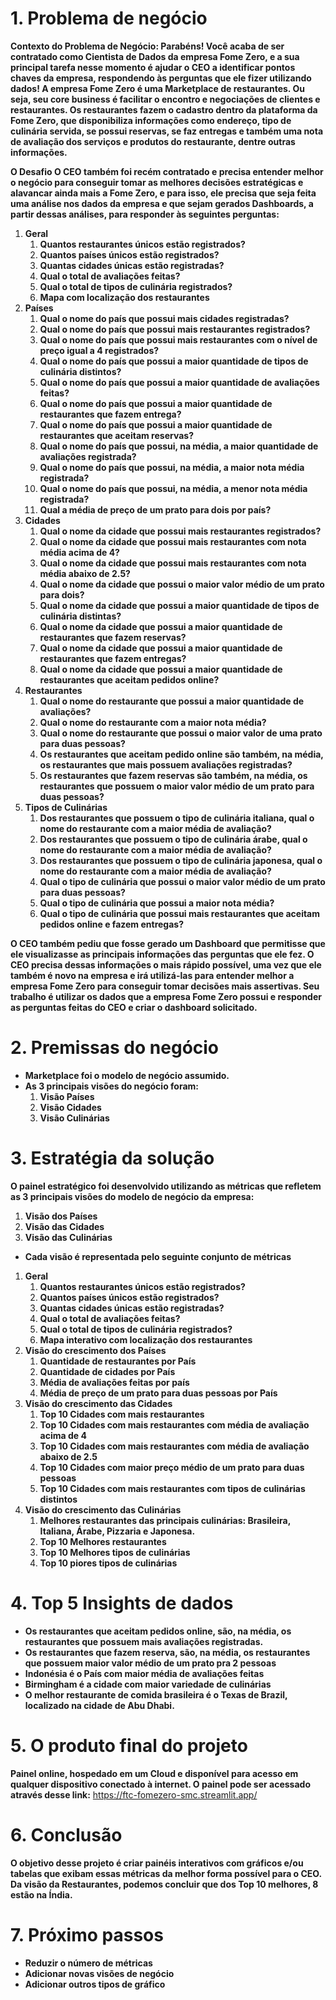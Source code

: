 # 1. **Problema de negócio**

**Contexto do Problema de Negócio:
Parabéns! Você acaba de ser contratado como Cientista de Dados da empresa
Fome Zero, e a sua principal tarefa nesse momento é ajudar o CEO a identificar pontos chaves da empresa, respondendo às perguntas que ele fizer
utilizando dados! A empresa Fome Zero é uma Marketplace de restaurantes. Ou seja, seu core
business é facilitar o encontro e negociações de clientes e restaurantes. Os restaurantes fazem o cadastro dentro da plataforma da Fome Zero, que disponibiliza
informações como endereço, tipo de culinária servida, se possui reservas, se faz
entregas e também uma nota de avaliação dos serviços e produtos do restaurante,
dentre outras informações.**

**O Desafio
O CEO também foi recém contratado e precisa entender melhor o negócio para conseguir tomar as melhores decisões estratégicas e alavancar ainda mais a
Fome Zero, e para isso, ele precisa que seja feita uma análise nos dados da empresa e que sejam gerados Dashboards, a partir dessas análises, para responder
às seguintes perguntas:**

 1. **Geral**
    1. **Quantos restaurantes únicos estão registrados?**
    2. **Quantos países únicos estão registrados?**
    3. **Quantas cidades únicas estão registradas?**
    4. **Qual o total de avaliações feitas?**
    5. **Qual o total de tipos de culinária registrados?**
    6. **Mapa com localização dos restaurantes**
 2. **Países**
    1. **Qual o nome do país que possui mais cidades registradas?**
    2. **Qual o nome do país que possui mais restaurantes registrados?**
    3. **Qual o nome do país que possui mais restaurantes com o nível de preço igual a 4
    registrados?**
    4. **Qual o nome do país que possui a maior quantidade de tipos de culinária
    distintos?**
    5. **Qual o nome do país que possui a maior quantidade de avaliações feitas?**
    6. **Qual o nome do país que possui a maior quantidade de restaurantes que fazem
    entrega?**
    7. **Qual o nome do país que possui a maior quantidade de restaurantes que aceitam
    reservas?**
    8. **Qual o nome do país que possui, na média, a maior quantidade de avaliações
    registrada?**
    9. **Qual o nome do país que possui, na média, a maior nota média registrada?**
    10. **Qual o nome do país que possui, na média, a menor nota média registrada?**
    11. **Qual a média de preço de um prato para dois por país?**
3. **Cidades**
    1. **Qual o nome da cidade que possui mais restaurantes registrados?**
    2. **Qual o nome da cidade que possui mais restaurantes com nota média acima de
    4?**
    3. **Qual o nome da cidade que possui mais restaurantes com nota média abaixo de
    2.5?**
    4. **Qual o nome da cidade que possui o maior valor médio de um prato para dois?**
    5. **Qual o nome da cidade que possui a maior quantidade de tipos de culinária
    distintas?**
    6. **Qual o nome da cidade que possui a maior quantidade de restaurantes que fazem
    reservas?**
    7. **Qual o nome da cidade que possui a maior quantidade de restaurantes que fazem
    entregas?**
    8. **Qual o nome da cidade que possui a maior quantidade de restaurantes que
    aceitam pedidos online?**
4. **Restaurantes**
    1. **Qual o nome do restaurante que possui a maior quantidade de avaliações?**
    2. **Qual o nome do restaurante com a maior nota média?**
    3. **Qual o nome do restaurante que possui o maior valor de uma prato para duas
    pessoas?**
    6. **Os restaurantes que aceitam pedido online são também, na média, os
    restaurantes que mais possuem avaliações registradas?**
    7. **Os restaurantes que fazem reservas são também, na média, os restaurantes que
    possuem o maior valor médio de um prato para duas pessoas?**
5. **Tipos de Culinárias**
    1. **Dos restaurantes que possuem o tipo de culinária italiana, qual o nome do
    restaurante com a maior média de avaliação?**
    2. **Dos restaurantes que possuem o tipo de culinária árabe, qual o nome do
    restaurante com a maior média de avaliação?**
    3. **Dos restaurantes que possuem o tipo de culinária japonesa, qual o nome do
    restaurante com a maior média de avaliação?**
    4. **Qual o tipo de culinária que possui o maior valor médio de um prato para duas
    pessoas?**
    5. **Qual o tipo de culinária que possui a maior nota média?**
    6. **Qual o tipo de culinária que possui mais restaurantes que aceitam pedidos
    online e fazem entregas?**

**O CEO também pediu que fosse gerado um Dashboard que permitisse que ele
visualizasse as principais informações das perguntas que ele fez. O CEO precisa
dessas informações o mais rápido possível, uma vez que ele também é novo na
empresa e irá utilizá-las para entender melhor a empresa Fome Zero para conseguir
tomar decisões mais assertivas.
Seu trabalho é utilizar os dados que a empresa Fome Zero possui e responder as
perguntas feitas do CEO e criar o dashboard solicitado.**

# 2. Premissas do negócio

- **Marketplace foi o modelo de negócio assumido.**
- **As 3 principais visões do negócio foram:** 
    1. **Visão Países**
    2. **Visão Cidades**
    3. **Visão Culinárias**

# 3. **Estratégia da solução**

**O painel estratégico foi desenvolvido utilizando as métricas que
refletem as 3 principais visões do modelo de negócio da empresa:**

1. **Visão dos Países**
2. **Visão das Cidades**
3. **Visão das Culinárias**
- **Cada visão é representada pelo seguinte conjunto de métricas**
1. **Geral**
    1. **Quantos restaurantes únicos estão registrados?**
    2. **Quantos países únicos estão registrados?**
    3. **Quantas cidades únicas estão registradas?**
    4. **Qual o total de avaliações feitas?**
    5. **Qual o total de tipos de culinária registrados?**
    6. **Mapa interativo com localização dos restaurantes**
2. **Visão do crescimento dos Países**
    1. **Quantidade de restaurantes por País**
    2. **Quantidade de cidades por País**
    3. **Média de avaliações feitas por país**
    4. **Média de preço de um prato para duas pessoas por País**
3. **Visão do crescimento das Cidades**
    1. **Top 10 Cidades com mais restaurantes**
    2. **Top 10 Cidades com mais restaurantes com média de avaliação acima de 4**
    3. **Top 10 Cidades com mais restaurantes com média de avaliação abaixo de 2.5**
    4. **Top 10 Cidades com maior preço médio de um prato para duas pessoas**
    5. **Top 10 Cidades com mais restaurantes com tipos de culinárias distintos**
4. **Visão do crescimento das Culinárias**
    1. **Melhores restaurantes das principais culinárias: Brasileira, Italiana, Árabe, Pizzaria e Japonesa.**
    2. **Top 10 Melhores restaurantes** 
    3. **Top 10 Melhores tipos de culinárias**
    4. **Top 10 piores tipos de culinárias**

# 4. **Top 5 Insights de dados**

- **Os restaurantes que aceitam pedidos online, são, na média, os restaurantes que possuem mais avaliações registradas.**
- **Os restaurantes que fazem reserva, são, na média, os restaurantes que possuem maior valor médio de um prato pra 2 pessoas**
- **Indonésia é o País com maior média de avaliações feitas**
- **Birmingham é a cidade com maior variedade de culinárias**
- **O melhor restaurante de comida brasileira é o Texas de Brazil, localizado na cidade de Abu Dhabi.**

# 5. **O produto final do projeto**

**Painel online, hospedado em um Cloud e disponível para acesso em
qualquer dispositivo conectado à internet.
O painel pode ser acessado através desse link:** https://ftc-fomezero-smc.streamlit.app/

# 6. **Conclusão**

**O objetivo desse projeto é criar painéis interativos com gráficos e/ou tabelas
que exibam essas métricas da melhor forma possível para o CEO.
Da visão da Restaurantes, podemos concluir que dos Top 10 melhores, 8 estão na Índia.**

# **7. Próximo passos**

- **Reduzir o número de métricas**
- **Adicionar novas visões de negócio**
- **Adicionar outros tipos de gráfico**
